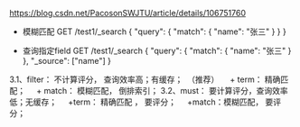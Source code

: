
https://blog.csdn.net/PacosonSWJTU/article/details/106751760



+ 模糊匹配
GET /test1/_search
{
  "query": {
    "match": {
      "name": "张三"
    }
  }
}


+ 查询指定field
GET /test1/_search
{
  "query": {
    "match": {
      "name": "张三"
    }
  },
  "_source": ["name"]
}


3.1、filter： 不计算评分， 查询效率高；有缓存；  （推荐）
    + term： 精确匹配；
    + match： 模糊匹配， 倒排索引；
3.2、must： 要计算评分，查询效率低；无缓存；
    +term： 精确匹配 ， 要评分；
    +match：模糊匹配， 要评分；